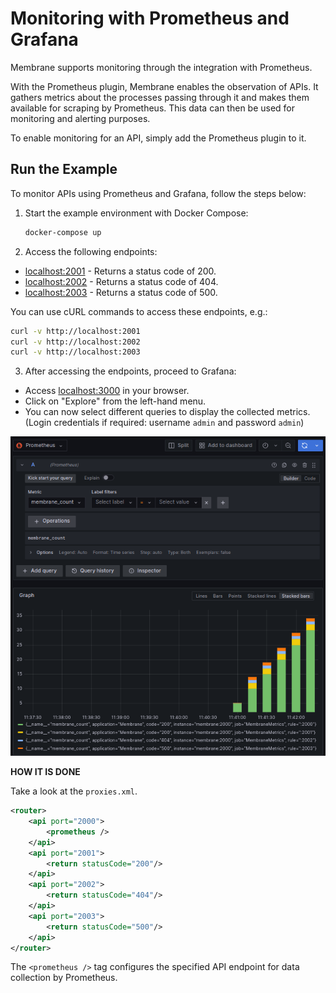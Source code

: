 # Monitoring with Prometheus and Grafana

Membrane supports monitoring through the integration with Prometheus.

With the Prometheus plugin, Membrane enables the observation of APIs. It gathers metrics about the processes passing through it and makes them available for scraping by Prometheus. This data can then be used for monitoring and alerting purposes.

To enable monitoring for an API, simply add the Prometheus plugin to it.
## Run the Example

To monitor APIs using Prometheus and Grafana, follow the steps below:

1. Start the example environment with Docker Compose:

   ```bash
   docker-compose up
   ```

2. Access the following endpoints:

  - [localhost:2001](http://localhost:2001) - Returns a status code of 200.
  - [localhost:2002](http://localhost:2002) - Returns a status code of 404.
  - [localhost:2003](http://localhost:2003) - Returns a status code of 500.

   You can use cURL commands to access these endpoints, e.g.:

   ```bash
   curl -v http://localhost:2001
   curl -v http://localhost:2002
   curl -v http://localhost:2003
   ```

3. After accessing the endpoints, proceed to Grafana:

  - Access [localhost:3000](http://localhost:3000) in your browser.
  - Click on "Explore" from the left-hand menu.
  - You can now select different queries to display the collected metrics.
    (Login credentials if required: username `admin` and password `admin`)

   ![Grafana example](prometheus-grafana-example.png)

**HOW IT IS DONE**

Take a look at the `proxies.xml`.

```xml
<router>
    <api port="2000">
        <prometheus />
    </api>
    <api port="2001">
        <return statusCode="200"/>
    </api>
    <api port="2002">
        <return statusCode="404"/>
    </api>
    <api port="2003">
        <return statusCode="500"/>
    </api>
</router>
```

The `<prometheus />` tag configures the specified API endpoint for data collection by Prometheus.